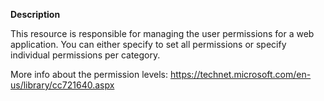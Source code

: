 **Description**

This resource is responsible for managing the user permissions for a web application. 
You can either specify to set all permissions or specify individual permissions per 
category.

More info about the permission levels: https://technet.microsoft.com/en-us/library/cc721640.aspx
